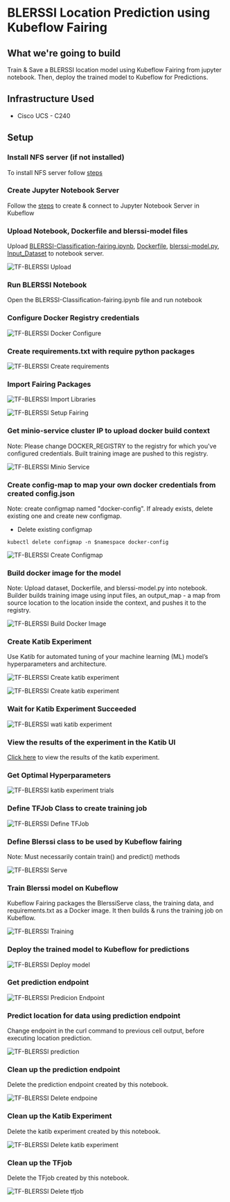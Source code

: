 # BLERSSI Location Prediction using Kubeflow Fairing 

## What we're going to build

Train & Save a BLERSSI location model using Kubeflow Fairing from jupyter notebook. Then, deploy the trained model to Kubeflow for Predictions.


## Infrastructure Used

* Cisco UCS - C240


## Setup


### Install NFS server (if not installed)

To install NFS server follow [steps](./../notebook#install-nfs-server-if-not-installed)

### Create Jupyter Notebook Server

Follow the [steps](./../notebook#create--connect-to-jupyter-notebook-server) to create & connect to Jupyter Notebook Server in Kubeflow

### Upload Notebook, Dockerfile and blerssi-model files

Upload [BLERSSI-Classification-fairing.ipynb](BLERSSI-Classification-fairing.ipynb), [Dockerfile](Dockerfile), [blerssi-model.py](blerssi-model.py), [Input_Dataset](../data/iBeacon_RSSI_Labeled.csv) to notebook server.


![TF-BLERSSI Upload](pictures/15_Upload_files.PNG)

### Run BLERSSI Notebook

Open the BLERSSI-Classification-fairing.ipynb file and run notebook

### Configure Docker Registry credentials 

![TF-BLERSSI Docker Configure](pictures/1_configure_docker_credentials.PNG)

### Create requirements.txt with require python packages

![TF-BLERSSI Create requirements](pictures/2_create_requirements_file.PNG)

### Import Fairing Packages

![TF-BLERSSI Import Libraries](pictures/3_import_python_libraries.PNG)

![TF-BLERSSI Setup Fairing](pictures/4_setup_kf_fairing.PNG)

### Get minio-service cluster IP to upload docker build context

Note: Please change DOCKER_REGISTRY to the registry for which you've configured credentials. Built training image are pushed to this registry.

![TF-BLERSSI Minio Service](pictures/5_minio_service_ip.PNG)

### Create config-map to map your own docker credentials from created config.json

Note: create configmap named "docker-config". If already exists, delete existing one and create new configmap.

* Delete existing configmap

```
kubectl delete configmap -n $namespace docker-config
```

![TF-BLERSSI Create Configmap](pictures/6_create_configmap.PNG)

### Build docker image for the model
Note: Upload dataset, Dockerfile, and blerssi-model.py into notebook.
Builder builds training image using input files, an output_map - a map from source location to the location inside the context, and pushes it to the registry.

![TF-BLERSSI Build Docker Image](pictures/7_build_docker_image.PNG)


### Create Katib Experiment
Use Katib for automated tuning of your machine learning (ML) model’s hyperparameters and architecture.

![TF-BLERSSI Create katib experiment](pictures/16_create_katib_experiment.PNG)

![TF-BLERSSI Create katib experiment](pictures/17_create_katib_experiment1.PNG)

### Wait for Katib Experiment Succeeded

![TF-BLERSSI wati katib experiment](pictures/18_wait_for_experiment_succeeded.PNG)

### View the results of the experiment in the Katib UI

[Click here](Katib.md) to view the results of the katib experiment.

### Get Optimal Hyperparameters

![TF-BLERSSI katib experiment trials](pictures/28_get_optimal_hyperparameters.PNG)

### Define TFJob Class to create training job

![TF-BLERSSI Define TFJob](pictures/8_define_tfjob_pass_best_hyperparameter_values.PNG)

### Define Blerssi class to be used by Kubeflow fairing

Note: Must necessarily contain train() and predict() methods


![TF-BLERSSI Serve](pictures/9_define_blerssi_serve.PNG)


### Train Blerssi model on Kubeflow

Kubeflow Fairing packages the BlerssiServe class, the training data, and requirements.txt as a Docker image. 
It then builds & runs the training job on Kubeflow.

![TF-BLERSSI Training](pictures/10_training_using_fairing.PNG)

### Deploy the trained model to Kubeflow for predictions

![TF-BLERSSI Deploy model](pictures/11_deploy_trained_model_for_prediction.PNG)


### Get prediction endpoint

![TF-BLERSSI Predicion Endpoint](pictures/12_get_prediction_endpoint.PNG)

### Predict location for data using prediction endpoint

Change endpoint in the curl command to previous cell output, before executing location prediction.

![TF-BLERSSI prediction](pictures/13_prediction.PNG)

### Clean up the prediction endpoint
Delete the prediction endpoint created by this notebook.

![TF-BLERSSI Delete endpoine](pictures/14_delete_prediction_endpoint.PNG)

### Clean up the Katib Experiment
Delete the katib experiment created by this notebook.

![TF-BLERSSI Delete katib experiment](pictures/26_delete_katib_experiment.PNG)

### Clean up the TFjob
Delete the TFjob created by this notebook.

![TF-BLERSSI Delete tfjob](pictures/27_delete_tfjob.PNG)
